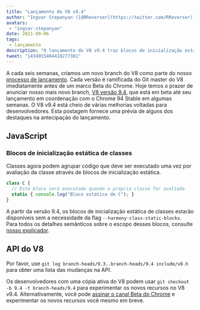 ```yaml
---
title: "Lançamento do V8 v9.4"
author: "Ingvar Stepanyan ([@RReverser](https://twitter.com/RReverser))"
avatars: 
 - "ingvar-stepanyan"
date: 2021-09-06
tags: 
 - lançamento
description: "O lançamento do V8 v9.4 traz blocos de inicialização estática de classes para o JavaScript."
tweet: "1434915404418277381"
---
```

A cada seis semanas, criamos um novo branch do V8 como parte do nosso [processo de lançamento](https://v8.dev/docs/release-process). Cada versão é ramificada do Git master do V8 imediatamente antes de um marco Beta do Chrome. Hoje temos o prazer de anunciar nosso mais novo branch, [V8 versão 9.4](https://chromium.googlesource.com/v8/v8.git/+log/branch-heads/9.4), que está em beta até seu lançamento em coordenação com o Chrome 94 Stable em algumas semanas. O V8 v9.4 está cheio de várias melhorias voltadas para desenvolvedores. Esta postagem fornece uma prévia de alguns dos destaques na antecipação do lançamento.

<!--truncate-->
## JavaScript

### Blocos de inicialização estática de classes

Classes agora podem agrupar código que deve ser executado uma vez por avaliação da classe através de blocos de inicialização estática.

```javascript
class C {
  // Este bloco será executado quando a própria classe for avaliada
  static { console.log("Bloco estático de C"); }
}
```

A partir da versão 9.4, os blocos de inicialização estática de classes estarão disponíveis sem a necessidade da flag `--harmony-class-static-blocks`. Para todos os detalhes semânticos sobre o escopo desses blocos, consulte [nosso explicador](https://v8.dev/features/class-static-initializer-blocks).

## API do V8

Por favor, use `git log branch-heads/9.3..branch-heads/9.4 include/v8.h` para obter uma lista das mudanças na API.

Os desenvolvedores com uma cópia ativa do V8 podem usar `git checkout -b 9.4 -t branch-heads/9.4` para experimentar os novos recursos no V8 v9.4. Alternativamente, você pode [assinar o canal Beta do Chrome](https://www.google.com/chrome/browser/beta.html) e experimentar os novos recursos você mesmo em breve.
